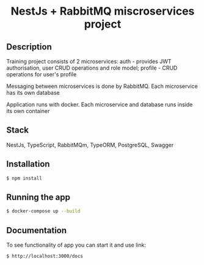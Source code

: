 <h1 align="center">



NestJs + RabbitMQ miscroservices project



</h1>


## Description

Training project consists of 2 microservices: auth - provides JWT authorisation, user CRUD operations and role model; profile - CRUD operations for user's profile

Messaging between microservices is done by RabbitMQ. Each microservice has its own database

Application runs with docker. Each microservice and database runs inside its own container

## Stack

NestJs, TypeScript, RabbitMQm, TypeORM, PostgreSQL, Swagger

## Installation

```bash
$ npm install
```

## Running the app

```bash
$ docker-compose up --build
```

## Documentation

To see functionality of app you can start it and use link:

```bash
$ http://localhost:3000/docs
```